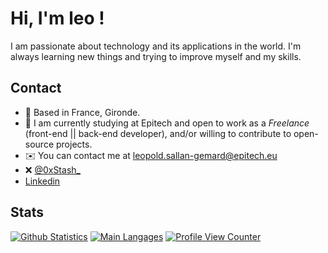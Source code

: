 # Hi, I'm leo !

I am passionate about technology and its applications in the world. I'm always learning new things and trying to improve myself and my skills.

## Contact

- 📍 Based in France, Gironde.
- 🏫 I am currently studying at Epitech and open to work as a *Freelance* (front-end || back-end developer), and/or willing to contribute to open-source projects.
- ✉️ You can contact me at [leopold.sallan-gemard@epitech.eu](mailto:leopold.sallan-gemard@epitech.eu)
- ❌ [@0xStash_](https://twitter.com/0xStash_)
- [Linkedin](https://www.linkedin.com/in/leopold-sallan-gemard/)

## Stats

[![Github Statistics](https://github-readme-stats.vercel.app/api?username=sgLeopold&count_private=true&show_icons=true&hide_border=true&theme=radical)](https://github.com/sgLeopold)
[![Main Langages](https://github-readme-stats.vercel.app/api/top-langs/?username=sgLeopold&layout=compact&count_private=true&theme=radical)](https://github.com/sgLeopold)
[![Profile View Counter](https://komarev.com/ghpvc/?username=sgLeopold)](https://github.com/sgLeopold)
